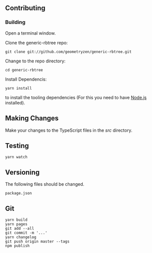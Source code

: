 ## Contributing

### Building

Open a terminal window.

Clone the generic-rbtree repo:
```
git clone git://github.com/geometryzen/generic-rbtree.git
```

Change to the repo directory:
```
cd generic-rbtree
```

Install Dependencis:
```
yarn install
```
to install the tooling dependencies (For this you need to have [Node.js](http://nodejs.org) installed).

## Making Changes

Make your changes to the TypeScript files in the _src_ directory.

## Testing

```
yarn watch
```

## Versioning

The following files should be changed.

```
package.json
```

## Git

```
yarn build
yarn pages
git add --all
git commit -m '...'
yarn changelog
git push origin master --tags
npm publish
```